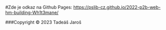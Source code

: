 #Zde je odkaz na Github Pages: 
https://pslib-cz.github.io/2022-p2b-web-hm-building-Wh1t3mane/

###Copyright © 2023 Tadeáš Jaroš
